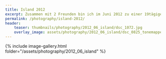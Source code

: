 ```yaml
---
title: Island 2012
excerpt: Zusammen mit 2 Freunden bin ich im Juni 2012 zu einer 19tägigen Campingtour in den Süden Islands aufgebrochen.
permalink: /photography/island-2012/
header:
    teaser: thumbnails/photography/2012_06_island/dsc_1072.jpg
    overlay_image: assets/photography/2012_06_island/dsc_0825_tonemapped.jpg
---
```


{% include image-gallery.html folder="/assets/photography/2012_06_island" %}